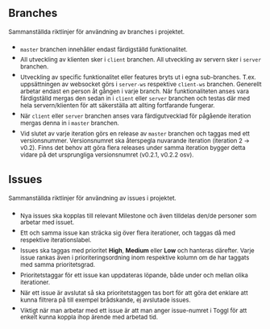 ## Branches
<sub>Sammanställda riktlinjer för användning av branches i projektet.</sub>

* <sub>`master` branchen innehåller endast färdigställd funktionalitet.
* <sub>All utveckling av klienten sker i `client` branchen. All utveckling av servern sker i `server` branchen.</sub>
* <sub>Utveckling av specific funktionalitet eller features bryts ut i egna sub-branches. T.ex. uppsättningen av websocket görs i `server-ws` respektive `client-ws` branchen. Generellt arbetar endast en person åt gången i varje branch. När funktionaliteten anses vara färdigställd mergas den sedan in i `client` eller `server` branchen och testas där med hela servern/klienten för att säkerställa att allting fortfarande fungerar.</sub>
* <sub>När `client` eller `server` branchen anses vara färdigutvecklad för pågående iteration mergas denna in i `master` branchen.</sub>
* <sub>Vid slutet av varje iteration görs en release av `master` branchen och taggas med ett versionsnummer. Versionsnumret ska återspegla nuvarande iteration (iteration 2 -> v0.2). Finns det behov att göra flera releases under samma iteration bygger detta vidare på det ursprungliga versionsnumret (v0.2.1, v0.2.2 osv).</sub>


## Issues
<sub>Sammanställda riktlinjer för användning av issues i projektet.</sub>

* <sub>Nya issues ska kopplas till relevant Milestone och även tilldelas den/de personer som arbetar med issuet.</sub>
* <sub>Ett och samma issue kan sträcka sig över flera iterationer, och taggas då med respektive iterationslabel.</sub>
* <sub>Issues ska taggas med prioritet **High**, **Medium** eller **Low** och hanteras därefter. Varje issue rankas även i prioriteringsordning inom respektive kolumn om de har taggats med samma prioritetsgrad.</sub>
* <sub>Prioritetstaggar för ett issue kan uppdateras löpande, både under och mellan olika iterationer.</sub>
* <sub>När ett issue är avslutat så ska prioritetstaggen tas bort för att göra det enklare att kunna filtrera på till exempel brådskande, ej avslutade issues.</sub>
* <sub>Viktigt när man arbetar med ett issue är att man anger issue-numret i Toggl för att enkelt kunna koppla ihop ärende med arbetad tid.</sub>